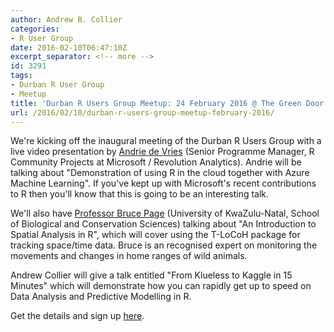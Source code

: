 ```yaml
---
author: Andrew B. Collier
categories:
- R User Group
date: 2016-02-10T06:47:10Z
excerpt_separator: <!-- more -->
id: 3291
tags:
- Durban R User Group
- Meetup
title: 'Durban R Users Group Meetup: 24 February 2016 @ The Green Door'
url: /2016/02/10/durban-r-users-group-meetup-february-2016/
---
```


<!--more-->

We're kicking off the inaugural meeting of the Durban R Users Group&nbsp;with a live video presentation by [Andrie de Vries](https://twitter.com/revoandrie) (Senior Programme Manager, R Community Projects at Microsoft / Revolution Analytics). Andrie will be talking about "Demonstration of using R in the cloud together with Azure Machine Learning". If you've kept up with Microsoft's recent contributions to R then you'll know that this is going to be an interesting talk.

We'll also have [Professor Bruce Page](http://ukzn.academia.edu/BPage) (University of KwaZulu-Natal, School of Biological and Conservation Sciences) talking about "An Introduction to Spatial Analysis in R", which will cover using the T-LoCoH package for tracking space/time data. Bruce is an recognised expert on monitoring the movements and changes in home ranges of wild animals.

Andrew Collier will give a talk entitled "From Klueless to Kaggle in 15 Minutes" which will demonstrate how you can rapidly get up to speed on Data Analysis and Predictive Modelling in R.

Get the details and sign up [here](http://www.meetup.com/Durban-R-Users-Group/events/228745484/).
